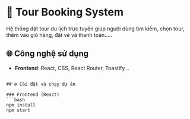 # 🧭 Tour Booking System

Hệ thống đặt tour du lịch trực tuyến giúp người dùng tìm kiếm, chọn tour, thêm vào giỏ hàng, đặt vé và thanh toán.....

## 🌐 Công nghệ sử dụng

- **Frontend**: React, CSS, React Router, Toastify ..

```

## ⚙️ Cài đặt và chạy dự án

### Frontend (React)
```bash
npm install
npm start
```

